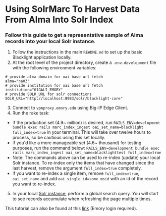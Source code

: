 # Using SolrMarc To Harvest Data From Alma Into Solr Index

### Follow this guide to get a representative sample of Alma records into your local Solr instance.

1. Follow the instructions in the main `README.md` to set up the basic Blacklight application locally.
2. At the root level of the project directory, create a `.env.development` file with the following environment variables:
```
# provide alma domain for oai base url fetch
alma="na03"
# provide institution for oai base url fetch
institution="01GALI_EMORY"
# provide SOLR_URL for solr connections
SOLR_URL="http://localhost:8983/solr/blacklight-core"
```
3. Connect to `vpnproxy.emory.edu` using Big-IP Edge Client.
4. Run the rake task:
  - If the production set (4.9~ million) is desired, run 
    `RAILS_ENV=development bundle exec rails marc_index_ingest oai_set_name=blacklight full_index=true` 
    in your terminal. This will take over twelve hours to process, so be cautious using this set locally.
  - If you'd like a more manageable set (4.6~ thousand) for testing purposes, run the command below:
    `RAILS_ENV=development bundle exec rails marc_index_ingest oai_set_name=blacklighttest full_index=true`
  - Note: The commands above can be used to re-index (update) your local Solr instance. To re-index only the 
    items that have changed since the last harvest, remove the argument `full_index=true` completely.
  - If you want to re-index a single item, remove `full_index=true`, `oai_set_name` and add `oai_single_id=some_msid`
    with an id of the record you want to re-index.
5. In your local [Solr instance](http://localhost:8983/solr/#/blacklight-core/query), perform a global search query. You will start to see records accumulate when refreshing the page multiple times.

This tutorial can also be found at this [link](https://wiki.emory.edu/display/BDL/Using+SolrMarc+to+harvest+data+from+Alma+into+Solr+Index) (Emory login required).